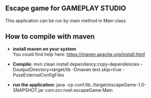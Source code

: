 ## Escape game for GAMEPLAY STUDIO

This application can be run by main method in Main class

## How to compile with maven

* __install maven on your system__<br />
  You could find help here: https://maven.apache.org/install.html

* __Compile:__
  mvn clean install dependency:copy-dependencies -DoutputDirectory=target/lib -Dmaven.test.skip=true -PuseExternalConfigFiles<br />

* __run the application:__
  java -cp conf:lib:./target/escapeGame-1.0-SNAPSHOT.jar com.ocr.noel.escapeGame.Main

